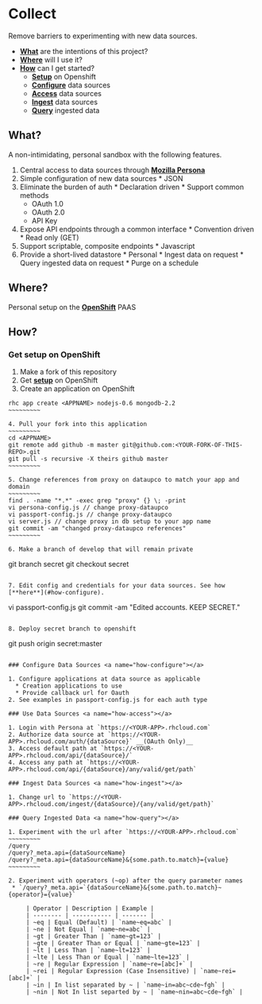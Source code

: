 # Collect

Remove barriers to experimenting with new data sources.

 * [**What**](#what) are the intentions of this project?
 * [**Where**](#where) will I use it?
 * [**How**](#how) can I get started?
   * [**Setup**](#how-openshift) on Openshift
   * [**Configure**](#how-configure) data sources
   * [**Access**](#how-access) data sources
   * [**Ingest**](#how-ingest) data sources
   * [**Query**](#how-query) ingested data

## What? <a name="what"></a>

A non-intimidating, personal sandbox with the following features.

  1. Central access to data sources through [**Mozilla Persona**](http://www.mozilla.org/en-US/persona/)
  2. Simple configuration of new data sources
    * JSON
  3. Eliminate the burden of auth
    * Declaration driven
    * Support common methods
      * OAuth 1.0
      * OAuth 2.0
      * API Key 
  4. Expose API endpoints through a common interface
    * Convention driven
    * Read only (GET)
  5. Support scriptable, composite endpoints
    * Javascript
  6. Provide a short-lived datastore 
    * Personal 
    * Ingest data on request
    * Query ingested data on request
    * Purge on a schedule

## Where? <a name="where"></a>

Personal setup on the [**OpenShift**](https://www.openshift.com) PAAS 

## How? <a name="how"></a>

### Get setup on OpenShift <a name="how-openshift"></a>

  1. Make a fork of this repository
  2. Get [**setup**](https://www.openshift.com/blogs/using-rhc-to-manage-paas-apps) on OpenShift
  3. Create an application on OpenShift
  ~~~~~~~~~~
  rhc app create <APPNAME> nodejs-0.6 mongodb-2.2
  ~~~~~~~~~

  4. Pull your fork into this application
  ~~~~~~~~~
  cd <APPNAME>
  git remote add github -m master git@github.com:<YOUR-FORK-OF-THIS-REPO>.git
  git pull -s recursive -X theirs github master
  ~~~~~~~~~

  5. Change references from proxy on dataupco to match your app and domain
  ~~~~~~~~~
  find . -name "*.*" -exec grep "proxy" {} \; -print
  vi persona-config.js // change proxy-dataupco
  vi passport-config.js // change proxy-dataupco
  vi server.js // change proxy in db setup to your app name
  git commit -am "changed proxy-dataupco references"
  ~~~~~~~~~

  6. Make a branch of develop that will remain private
  ~~~~~~~~~~
  git branch secret
  git checkout secret
  ~~~~~~~~~~

  7. Edit config and credentials for your data sources. See how [**here**](#how-configure).
  ~~~~~~~~~~~
  vi passport-config.js
  git commit -am "Edited accounts. KEEP SECRET."
  ~~~~~~~~~~~

  8. Deploy secret branch to openshift
  ~~~~~~~~~~~~~
  git push origin secret:master
  ~~~~~~~~~~~~~

### Configure Data Sources <a name="how-configure"></a>

  1. Configure applications at data source as applicable
    * Creation applications to use
    * Provide callback url for Oauth 
  2. See examples in passport-config.js for each auth type

### Use Data Sources <a name="how-access"></a>

 1. Login with Persona at `https://<YOUR-APP>.rhcloud.com`
 2. Authorize data source at `https://<YOUR-APP>.rhcloud.com/auth/{dataSource}` __(OAuth Only)__
 3. Access default path at `https://<YOUR-APP>.rhcloud.com/api/{dataSource}/`
 4. Access any path at `https://<YOUR-APP>.rhcloud.com/api/{dataSource}/any/valid/get/path`

### Ingest Data Sources <a name="how-ingest"></a>

 1. Change url to `https://<YOUR-APP>.rhcloud.com/ingest/{dataSource}/{any/valid/get/path}`

### Query Ingested Data <a name="how-query"></a>

 1. Experiment with the url after `https://<YOUR-APP>.rhcloud.com`
 ~~~~~~~~~
 /query
 /query?_meta.api={dataSourceName}
 /query?_meta.api={dataSourceName}&{some.path.to.match}={value}
 ~~~~~~~~~

 2. Experiment with operators (~op) after the query parameter names
   * `/query?_meta.api=`{dataSourceName}&{some.path.to.match}~{operator}={value}`

       | Operator | Description | Example |
       | -------- | ----------- | ------- |
       | ~eq | Equal (Default) | `name~eq=abc` |
       | ~ne | Not Equal | `name~ne=abc` |
       | ~gt | Greater Than | `name~gt=123` |
       | ~gte | Greater Than or Equal | `name~gte=123` |
       | ~lt | Less Than | `name~lt=123` |
       | ~lte | Less Than or Equal | `name~lte=123` |
       | ~re | Regular Expression | `name~re=[abc]+` |
       | ~rei | Regular Expression (Case Insensitive) | `name~rei=[abc]+` |
       | ~in | In list separated by ~ | `name~in=abc~cde~fgh` |
       | ~nin | Not In list separted by ~ | `name~nin=abc~cde~fgh` |

